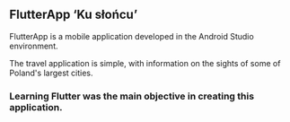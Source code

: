 ## FlutterApp ‘Ku słońcu’ 

FlutterApp is a mobile application developed in the Android Studio environment. 

The travel application is simple, with information on the sights of some of Poland's largest cities.

### Learning Flutter was the main objective in creating this application.


